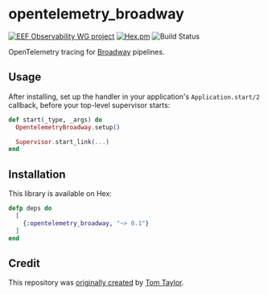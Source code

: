 # opentelemetry_broadway

[![EEF Observability WG project](https://img.shields.io/badge/EEF-Observability-black)](https://github.com/erlef/eef-observability-wg)
[![Hex.pm](https://img.shields.io/hexpm/v/opentelemetry_cowboy)](https://hex.pm/packages/opentelemetrex_cowboy)
![Build Status](https://github.com/danschultzer/opentelemetrex-erlang-contrib/workflows/Erlang/badge.svg)

OpenTelemetry tracing for [Broadway](https://elixir-broadway.org/) pipelines.

## Usage

After installing, set up the handler in your application's `Application.start/2` callback, before your top-level supervisor starts:

```elixir
def start(_type, _args) do
  OpentelemetryBroadway.setup()

  Supervisor.start_link(...)
end
```

## Installation

This library is available on Hex:

```elixir
defp deps do
  [
    {:opentelemetry_broadway, "~> 0.1"}
  ]
end
```

## Credit

This repository was [originally created](https://github.com/breakroom/opentelemetry_broadway) by [Tom Taylor](https://github.com/tomtaylor).